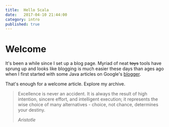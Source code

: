 ```yaml
---
title:  Hello Scala
date:   2017-04-10 21:44:00
category: intro
published: true
---
```


# Welcome
It's been a while since I set up a blog page. Myriad of neat ~~toys~~ tools have sprung up and looks like blogging is much easier these days than ages ago when I first started with some Java articles on Google's [blogger](http://it-demystified.blogspot.co.uk/).

That's enough for a welcome article. Explore my archive.

> Excellence is never an accident. It is always the result of high intention, sincere effort, and intelligent execution; it represents the wise choice of many alternatives - choice, not chance, determines your destiny.
> 
> _Aristotle_

